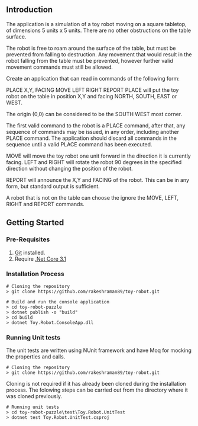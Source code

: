 ## Introduction 
The application is a simulation of a toy robot moving on a square tabletop, of dimensions 5 units x 5 units. There are no other obstructions on the table surface.

The robot is free to roam around the surface of the table, but must be prevented from falling to destruction. Any movement that would result in the robot falling from the table must be prevented, however further valid movement commands must still be allowed.

Create an application that can read in commands of the following form:

PLACE X,Y, FACING
MOVE
LEFT
RIGHT
REPORT
PLACE will put the toy robot on the table in position X,Y and facing NORTH, SOUTH, EAST or WEST.

The origin (0,0) can be considered to be the SOUTH WEST most corner.

The first valid command to the robot is a PLACE command, after that, any sequence of commands may be issued, in any order, including another PLACE command. The application should discard all commands in the sequence until a valid PLACE command has been executed.

MOVE will move the toy robot one unit forward in the direction it is currently facing. LEFT and RIGHT will rotate the robot 90 degrees in the specified direction without changing the position of the robot.

REPORT will announce the X,Y and FACING of the robot. This can be in any form, but standard output is sufficient.

A robot that is not on the table can choose the ignore the MOVE, LEFT, RIGHT and REPORT commands.

## Getting Started

### Pre-Requisites
1. [Git](https://git-scm.com/download/win) installed.
1. Require [.Net Core 3.1](https://dotnet.microsoft.com/download/dotnet-core/3.1)

### Installation Process
```shell
# Cloning the repository
> git clone https://github.com/rakeshraman89/toy-robot.git

# Build and run the console application
> cd toy-robot-puzzle
> dotnet publish -o "build"
> cd build
> dotnet Toy.Robot.ConsoleApp.dll
```

### Running Unit tests
The unit tests are written using NUnit framework and have Moq for mocking the properties and calls.

```shell
# Cloning the repository
> git clone https://github.com/rakeshraman89/toy-robot.git
```
Cloning is not required if it has already been cloned during the installation process.
The folowing steps can be carried out from the directory where it was cloned previously.

```shell
# Running unit tests
> cd toy-robot-puzzle\test\Toy.Robot.UnitTest
> dotnet test Toy.Robot.UnitTest.csproj
```
